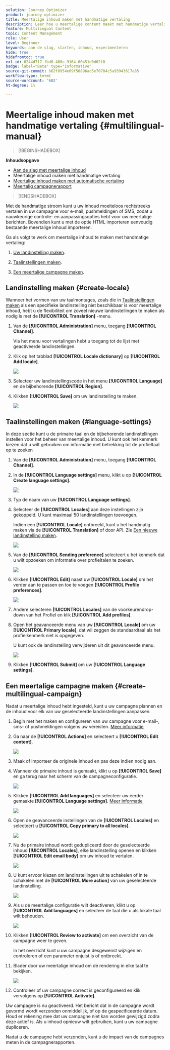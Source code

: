 ```yaml
---
solution: Journey Optimizer
product: journey optimizer
title: Meertalige inhoud maken met handmatige vertaling
description: Leer hoe u meertalige content maakt met handmatige vertaling in Journey Optimizer
feature: Multilingual Content
topic: Content Management
role: User
level: Beginner
keywords: aan de slag, starten, inhoud, experimenteren
hide: true
hidefromtoc: true
exl-id: 6244d717-fbd6-468e-9164-60451d0d62f0
badge: label="Beta" type="Informative"
source-git-commit: b62f8954e09f50896ad5e70784c5a93943617e85
workflow-type: tm+mt
source-wordcount: '602'
ht-degree: 1%

---
```


# Meertalige inhoud maken met handmatige vertaling {#multilingual-manual}

>[!BEGINSHADEBOX]

**Inhoudsopgave**

* [Aan de slag met meertalige inhoud](multilingual-gs.md)
* Meertalige inhoud maken met handmatige vertaling
* [Meertalige inhoud maken met automatische vertaling](multilingual-automated.md)
* [Meertalig campagnerapport](multilingual-report.md)

>[!ENDSHADEBOX]

Met de handmatige stroom kunt u uw inhoud moeiteloos rechtstreeks vertalen in uw campagne voor e-mail, pushmeldingen of SMS, zodat u nauwkeurige controle- en aanpassingsopties hebt voor uw meertalige berichten. Bovendien kunt u met de optie HTML importeren eenvoudig bestaande meertalige inhoud importeren.

Ga als volgt te werk om meertalige inhoud te maken met handmatige vertaling:

1. [Uw landinstelling maken](#create-locale).

1. [Taalinstellingen maken](#create-language-settings).

1. [Een meertalige campagne maken](#create-a-multilingual-campaign).

## Landinstelling maken {#create-locale}

Wanneer het vormen van uw taalmontages, zoals die in [Taalinstellingen maken](#language-settings) als een specifieke landinstelling niet beschikbaar is voor meertalige inhoud, hebt u de flexibiliteit om zoveel nieuwe landinstellingen te maken als nodig is met de **[!UICONTROL Translation]** -menu.

1. Van de **[!UICONTROL Administration]** menu, toegang **[!UICONTROL Channel]**.

   Via het menu voor vertalingen hebt u toegang tot de lijst met geactiveerde landinstellingen.

1. Klik op het tabblad **[!UICONTROL Locale dictionary]** op **[!UICONTROL Add locale]**.

   ![](assets/locale_1.png)

1. Selecteer uw landinstellingscode in het menu **[!UICONTROL Language]** en de bijbehorende **[!UICONTROL Region]**.

1. Klikken **[!UICONTROL Save]** om uw landinstelling te maken.

   ![](assets/locale_2.png)

## Taalinstellingen maken {#language-settings}

In deze sectie kunt u de primaire taal en de bijbehorende landinstellingen instellen voor het beheer van meertalige inhoud. U kunt ook het kenmerk kiezen dat u wilt gebruiken om informatie met betrekking tot de profieltaal op te zoeken

1. Van de **[!UICONTROL Administration]** menu, toegang **[!UICONTROL Channel]**.

1. In de **[!UICONTROL Language settings]** menu, klikt u op **[!UICONTROL Create language settings]**.

   ![](assets/multilingual-settings-1.png)

1. Typ de naam van uw **[!UICONTROL Language settings]**.

1. Selecteer de **[!UICONTROL Locales]** aan deze instellingen zijn gekoppeld. U kunt maximaal 50 landinstellingen toevoegen.

   Indien een **[!UICONTROL Locale]** ontbreekt, kunt u het handmatig maken via de **[!UICONTROL Translation]** of door API. Zie [Een nieuwe landinstelling maken](#create-locale).

   ![](assets/multilingual-settings-2.png)

1. Van de **[!UICONTROL Sending preference]** selecteert u het kenmerk dat u wilt opzoeken om informatie over profieltalen te zoeken.

   ![](assets/multilingual-settings-3.png)

1. Klikken **[!UICONTROL Edit]** naast uw **[!UICONTROL Locale]** om het verder aan te passen en toe te voegen **[!UICONTROL Profile preferences]**.

   ![](assets/multilingual-settings-4.png)

1. Andere selecteren **[!UICONTROL Locales]** van de voorkeurendrop-down van het Profiel en klik **[!UICONTROL Add profiles]**.

1. Open het geavanceerde menu van uw **[!UICONTROL Locale]** om uw **[!UICONTROL Primary locale]**, dat wil zeggen de standaardtaal als het profielkenmerk niet is opgegeven.

   U kunt ook de landinstelling verwijderen uit dit geavanceerde menu.

   ![](assets/multilingual-settings-5.png)

1. Klikken **[!UICONTROL Submit]** om uw **[!UICONTROL Language settings]**.

<!--
1. Access the **[!UICONTROL Channel surfaces]** menu and create a new channel surface or select an existing one.

1. In the **[!UICONTROL Header parameters]** section, select the **[!UICONTROL Enable multilingual]** option.

1. Select your **[!UICONTROL Locales dictionary]** and add as many as needed.
-->

## Een meertalige campagne maken {#create-multilingual-campaign}

Nadat u meertalige inhoud hebt ingesteld, kunt u uw campagne plannen en de inhoud voor elk van uw geselecteerde landinstellingen aanpassen.

1. Begin met het maken en configureren van uw campagne voor e-mail-, sms- of pushmeldingen volgens uw vereisten. [Meer informatie](../campaigns/create-campaign.md)

1. Ga naar de **[!UICONTROL Actions]** en selecteert u **[!UICONTROL Edit content]**.

   ![](assets/multilingual-campaign-1.png)

1. Maak of importeer de originele inhoud en pas deze indien nodig aan.

1. Wanneer de primaire inhoud is gemaakt, klikt u op **[!UICONTROL Save]** en ga terug naar het scherm van de campagneconfiguratie.

   ![](assets/multilingual-campaign-2.png)

1. Klikken **[!UICONTROL Add languages]** en selecteer uw eerder gemaakte **[!UICONTROL Language settings]**. [Meer informatie](#create-language-settings)

   ![](assets/multilingual-campaign-3.png)

1. Open de geavanceerde instellingen van de **[!UICONTROL Locales]** en selecteert u **[!UICONTROL Copy primary to all locales]**.

   ![](assets/multilingual-campaign-4.png)

1. Nu de primaire inhoud wordt gedupliceerd door de geselecteerde inhoud  **[!UICONTROL Locales]**, elke landinstelling openen en klikken **[!UICONTROL Edit email body]** om uw inhoud te vertalen.

   ![](assets/multilingual-campaign-5.png)

1. U kunt ervoor kiezen om landinstellingen uit te schakelen of in te schakelen met de **[!UICONTROL More action]** van uw geselecteerde landinstelling.

   ![](assets/multilingual-campaign-6.png)

1. Als u de meertalige configuratie wilt deactiveren, klikt u op **[!UICONTROL Add languages]** en selecteer de taal die u als lokale taal wilt behouden.

   ![](assets/multilingual-campaign-7.png)

1. Klikken **[!UICONTROL Review to activate]** om een overzicht van de campagne weer te geven.

   In het overzicht kunt u uw campagne desgewenst wijzigen en controleren of een parameter onjuist is of ontbreekt.

1. Blader door uw meertalige inhoud om de rendering in elke taal te bekijken.

   ![](assets/multilingual-campaign-8.png)

1. Controleer of uw campagne correct is geconfigureerd en klik vervolgens op **[!UICONTROL Activate]**.

Uw campagne is nu geactiveerd. Het bericht dat in de campagne wordt gevormd wordt verzonden onmiddellijk, of op de gespecificeerde datum. Houd er rekening mee dat uw campagne niet kan worden gewijzigd zodra deze actief is. Als u inhoud opnieuw wilt gebruiken, kunt u uw campagne dupliceren.

Nadat u de campagne hebt verzonden, kunt u de impact van de campagnes meten in de campagnerapporten.

<!--
# Create a multilingual journey {#create-multilingual-journey}

1. Create your journey with a Delivery and personalize your content as needed.
1. From your delivery action, click Edit content.
1. Click Add languages.

-->
